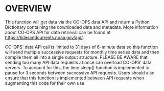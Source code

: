 # OVERVIEW

This function will get data via the CO-OPS data API and return a Python Dictionary containing the downloaded data and metadata. More information about CO-OPS API for data retrieval can be found at https://tidesandcurrents.noaa.gov/api/.

CO-OPS' data API call is limited to 31 days of 6-minute data so this function will send multiple successive requests for monthly time series data and then compile them all into a single output structure.
PLEASE BE AWARE that sending too many API data requests at once can overload CO-OPS' data servers. To account for this, the time.sleep() function is implemented to pause for 3 seconds between successive API requests. Users should also ensure that this function is implemented between API requests when augmenting this code for their own use.
